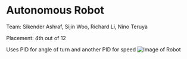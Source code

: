 # Autonomous Robot

Team: Sikender Ashraf, Sijin Woo, Richard Li, Nino Teruya

Placement: 4th out of 12

Uses PID for angle of turn and another PID for speed
![Image of Robot](https://ninoteruya.me/assets/img/projects/Tower-of-Power.jpg)
